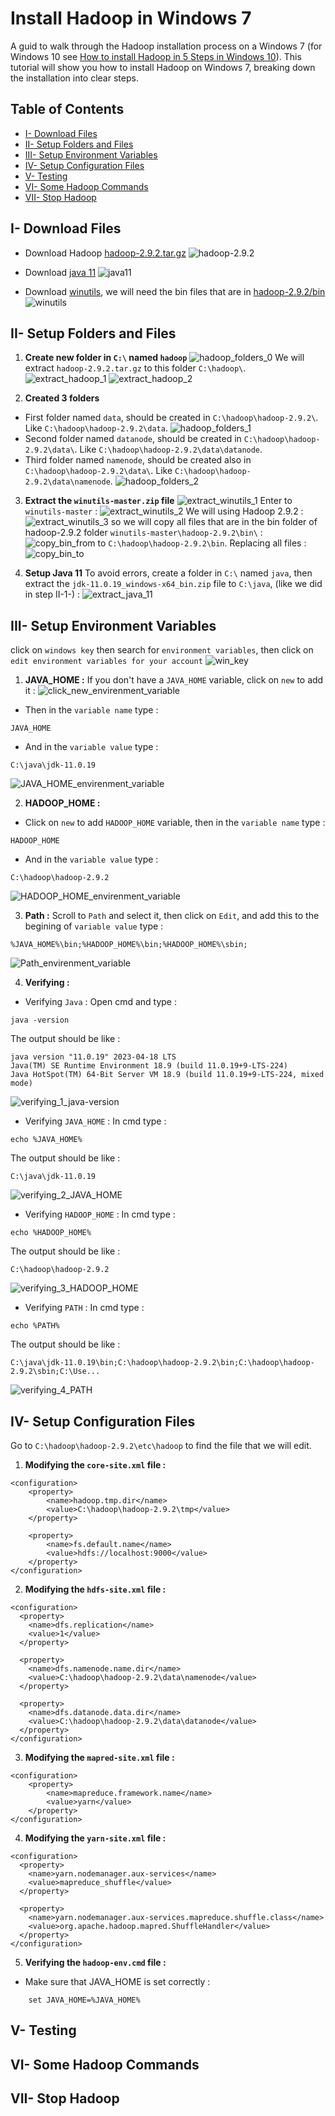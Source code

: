 # Install Hadoop in Windows 7
A guid to walk through the Hadoop installation process on a Windows 7 (for Windows 10 see [How to install Hadoop in 5 Steps in Windows 10](https://medium.com/analytics-vidhya/hadoop-how-to-install-in-5-steps-in-windows-10-61b0e67342f8)). 
This tutorial will show you how to install Hadoop on Windows 7, breaking down the installation into clear steps. 

## Table of Contents

- [I- Download Files](#)
- [II- Setup Folders and Files](#)
- [III- Setup Environment Variables](#)
- [IV- Setup Configuration Files](#)
- [V- Testing](#)
- [VI- Some Hadoop Commands](#)
- [VII- Stop Hadoop](#)

## I- Download Files 

* Download Hadoop [hadoop-2.9.2.tar.gz](https://archive.apache.org/dist/hadoop/core/hadoop-2.9.2/)
![hadoop-2.9.2](./screens/I-Download_Files/1-hadoop-2.9.2.png)

* Download [java 11](https://www.oracle.com/java/technologies/javase/jdk11-archive-downloads.html)
![java11](./screens/I-Download_Files/2-java11.png)

* Download [winutils](https://github.com/cdarlint/winutils/tree/master), we will need the bin files that are in [hadoop-2.9.2/bin](https://github.com/cdarlint/winutils/tree/master/hadoop-2.9.2/bin)
![winutils](./screens/I-Download_Files/3-winutils.png)

## II- Setup Folders and Files 

1. **Create new folder in `C:\` named `hadoop`** 
![hadoop_folders_0](./screens/II-Setup_Folders_and_Files/hadoop/hadoop_folders_0.png)
We will extract `hadoop-2.9.2.tar.gz` to this folder `C:\hadoop\`.
![extract_hadoop_1](./screens/II-Setup_Folders_and_Files/hadoop/extract_hadoop_1.png)
![extract_hadoop_2](./screens/II-Setup_Folders_and_Files/hadoop/extract_hadoop_2.png)

2. **Created 3 folders** 
- First folder named `data`, should be created in `C:\hadoop\hadoop-2.9.2\`. Like `C:\hadoop\hadoop-2.9.2\data`.
![hadoop_folders_1](./screens/II-Setup_Folders_and_Files/hadoop/hadoop_folders_1.PNG)
- Second folder named `datanode`, should be created in `C:\hadoop\hadoop-2.9.2\data\`. Like `C:\hadoop\hadoop-2.9.2\data\datanode`.
- Third folder named `namenode`, should be created also in `C:\hadoop\hadoop-2.9.2\data\`. Like `C:\hadoop\hadoop-2.9.2\data\namenode`.
![hadoop_folders_2](./screens/II-Setup_Folders_and_Files/hadoop/hadoop_folders_2.PNG)

3. **Extract the `winutils-master.zip` file** 
![extract_winutils_1](./screens/II-Setup_Folders_and_Files/winutils/extract_winutils_1.png)
Enter to `winutils-master` :
![extract_winutils_2](./screens/II-Setup_Folders_and_Files/winutils/extract_winutils_2.png)
We will using Hadoop 2.9.2 :
![extract_winutils_3](./screens/II-Setup_Folders_and_Files/winutils/extract_winutils_3.png)
so we will copy all files that are in the bin folder of hadoop-2.9.2 folder `winutils-master\hadoop-2.9.2\bin\` : 
![copy_bin_from](./screens/II-Setup_Folders_and_Files/winutils/copy_bin_from.png)
to `C:\hadoop\hadoop-2.9.2\bin`. Replacing all files : 
![copy_bin_to](./screens/II-Setup_Folders_and_Files/winutils/copy_bin_to.png)

4. **Setup Java 11** 
To avoid errors, create a folder in `C:\` named `java`, then extract the `jdk-11.0.19_windows-x64_bin.zip` file to `C:\java`, (like we did in step II-1-) :
![extract_java_11](./screens/II-Setup_Folders_and_Files/java11/extract_java_11.PNG)

## III- Setup Environment Variables 
click on `windows key` then search for `environment variables`, then click on `edit environment variables for your account`
![win_key](./screens/III-Setup_Environment_Variables/win_key.PNG)

1. **JAVA_HOME :** 
If you don't have a `JAVA_HOME` variable, click on `new` to add it :
![click_new_envirenment_variable](./screens/III-Setup_Environment_Variables/click_new_envirenment_variable.PNG)
- Then in the `variable name` type : 
```plaintext 
JAVA_HOME
```
- And in the `variable value` type : 
```plaintext 
C:\java\jdk-11.0.19
```
![JAVA_HOME_envirenment_variable](./screens/III-Setup_Environment_Variables/JAVA_HOME_envirenment_variable.PNG)

2. **HADOOP_HOME :** 
- Click on `new` to add `HADOOP_HOME` variable, then in the `variable name` type : 
```plaintext 
HADOOP_HOME
```
- And in the `variable value` type : 
```plaintext 
C:\hadoop\hadoop-2.9.2
```
![HADOOP_HOME_envirenment_variable](./screens/III-Setup_Environment_Variables/HADOOP_HOME_envirenment_variable.PNG)


3. **Path :** 
Scroll to `Path` and select it, then click on `Edit`, and add this to the begining of  `variable value` type : 
```plaintext 
%JAVA_HOME%\bin;%HADOOP_HOME%\bin;%HADOOP_HOME%\sbin;
```
![Path_envirenment_variable](./screens/III-Setup_Environment_Variables/Path_envirenment_variable.PNG)


4. **Verifying :** 
* Verifying `Java` : 
Open cmd and type :
```batch
java -version
```
The output should be like : 
```plaintext 
java version "11.0.19" 2023-04-18 LTS
Java(TM) SE Runtime Environment 18.9 (build 11.0.19+9-LTS-224)
Java HotSpot(TM) 64-Bit Server VM 18.9 (build 11.0.19+9-LTS-224, mixed mode)
```
![verifying_1_java-version](./screens/III-Setup_Environment_Variables/verifying_1_java-version.PNG)


* Verifying `JAVA_HOME` :
In cmd type :
```batch
echo %JAVA_HOME%
```
The output should be like : 
```plaintext 
C:\java\jdk-11.0.19
```
![verifying_2_JAVA_HOME](./screens/III-Setup_Environment_Variables/verifying_2_JAVA_HOME.PNG)


* Verifying `HADOOP_HOME` :
In cmd type :
```batch
echo %HADOOP_HOME%
```
The output should be like : 
```plaintext 
C:\hadoop\hadoop-2.9.2
```
![verifying_3_HADOOP_HOME](./screens/III-Setup_Environment_Variables/verifying_3_HADOOP_HOME.PNG)


* Verifying `PATH` :
In cmd type :
```batch
echo %PATH%
```
The output should be like : 
```plaintext 
C:\java\jdk-11.0.19\bin;C:\hadoop\hadoop-2.9.2\bin;C:\hadoop\hadoop-2.9.2\sbin;C:\Use...
```
![verifying_4_PATH](./screens/III-Setup_Environment_Variables/verifying_4_PATH.PNG)

## IV- Setup Configuration Files 

Go to `C:\hadoop\hadoop-2.9.2\etc\hadoop` to find the file that we will edit.

1. **Modifying the `core-site.xml` file :** 
```plaintext
<configuration>
    <property>		
        <name>hadoop.tmp.dir</name>
        <value>C:\hadoop\hadoop-2.9.2\tmp</value>
    </property>

    <property>
        <name>fs.default.name</name>
        <value>hdfs://localhost:9000</value>
    </property>
</configuration>
```

2. **Modifying the `hdfs-site.xml` file :** 
```plaintext
<configuration>
  <property>
    <name>dfs.replication</name>
    <value>1</value>
  </property>

  <property>
    <name>dfs.namenode.name.dir</name>
    <value>C:\hadoop\hadoop-2.9.2\data\namenode</value>
  </property>

  <property>
    <name>dfs.datanode.data.dir</name>
    <value>C:\hadoop\hadoop-2.9.2\data\datanode</value>
  </property>
</configuration>
```

3. **Modifying the `mapred-site.xml` file :** 
```plaintext
<configuration>
    <property>
        <name>mapreduce.framework.name</name>
        <value>yarn</value>
    </property>
</configuration>
```

4. **Modifying the `yarn-site.xml` file :** 
```plaintext
<configuration>
  <property>
    <name>yarn.nodemanager.aux-services</name>
    <value>mapreduce_shuffle</value>
  </property>

  <property>
    <name>yarn.nodemanager.aux-services.mapreduce.shuffle.class</name>
    <value>org.apache.hadoop.mapred.ShuffleHandler</value>
  </property>
</configuration>
```

5. **Verifying the `hadoop-env.cmd` file :** 
- Make sure that JAVA_HOME is set correctly :
```plaintext
    set JAVA_HOME=%JAVA_HOME%
```



## V- Testing 

## VI- Some Hadoop Commands 

## VII- Stop Hadoop 

